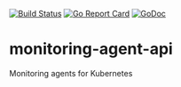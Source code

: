 [![Build Status](https://travis-ci.org/kmodules/monitoring-agent-api.svg?branch=master)](https://travis-ci.org/kmodules/monitoring-agent-api)
[![Go Report Card](https://goreportcard.com/badge/kmodules/monitoring-agent-api "Go Report Card")](https://goreportcard.com/report/kmodules/monitoring-agent-api)
[![GoDoc](https://godoc.org/github.com/tekliner/monitoring-agent-api?status.svg "GoDoc")](https://godoc.org/github.com/tekliner/monitoring-agent-api)

# monitoring-agent-api
Monitoring agents for Kubernetes
